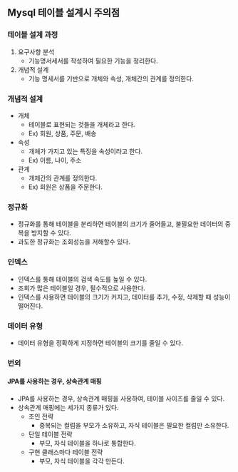 ## Mysql 테이블 설계시 주의점

### 테이블 설계 과정
1. 요구사항 분석
   - 기능명서세서를 작성하여 필요한 기능을 정리한다.
2. 개념적 설계
   - 기능 명세서를 기반으로 개체와 속성, 개체간의 관계를 정의한다.
   
### 개념적 설계
- 개체
  - 테이블로 표현되는 것들을 개체라고 한다.
  - Ex) 회원, 상품, 주문, 배송
- 속성
  - 개체가 가지고 있는 특징을 속성이라고 한다.
  - Ex) 이름, 나이, 주소
- 관계
  - 개체간의 관계를 정의한다.
  - Ex) 회원은 상품을 주문한다.
  
### 정규화
- 정규화를 통해 테이블을 분리하면 테이블의 크기가 줄어들고, 불필요한 데이터의 중복을 방지할 수 있다.
- 과도한 정규화는 조회성능을 저해할수 있다.
 
### 인덱스
- 인덱스를 통해 테이블의 검색 속도를 높일 수 있다.
- 조회가 많은 테이블일 경우, 필수적으로 사용한다.
- 인덱스를 사용하면 테이블의 크기가 커지고, 데이터를 추가, 수정, 삭제할 때 성능이 떨어진다.

### 데이터 유형
- 데이터 유형을 정확하게 지정하면 테이블의 크기를 줄일 수 있다.

### 번외
#### JPA를 사용하는 경우, 상속관계 매핑
- JPA를 사용하는 경우, 상속관계 매핑을 사용하여, 테이블 사이즈를 줄일 수 있다.
- 상속관계 매핑에는 세가지 종류가 있다.
  - 조인 전략
    - 중복되는 컬럼을 부모가 소유하고, 자식 테이블은 필요한 컬럼만 소유한다.
  - 단일 테이블 전략
    - 부모, 자식 테이블을 하나로 통합한다.
  - 구현 클래스마다 테이블 전략
    - 부모, 자식 테이블을 각각 만든다.

